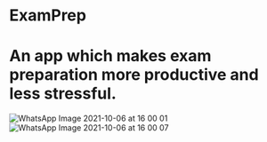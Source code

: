 # ExamPrep 

# An app which makes exam preparation more productive and less stressful. 

![WhatsApp Image 2021-10-06 at 16 00 01](https://user-images.githubusercontent.com/67534990/136186753-92c96a13-4389-43d1-8fa4-bd9dc0c59ff4.jpeg)
![WhatsApp Image 2021-10-06 at 16 00 07](https://user-images.githubusercontent.com/67534990/136186783-223437f2-8a27-423e-a563-401a16af8aa3.jpeg)
